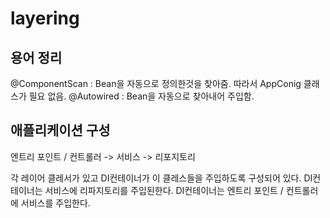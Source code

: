 # layering

## 용어 정리

@ComponentScan : Bean을 자동으로 정의한것을 찾아줌. 따라서 AppConig 클래스가 필요 없음.
@Autowired : Bean을 자동으로 찾아내어 주입함.

## 애플리케이션 구성

엔트리 포인트 / 컨트롤러 -> 서비스 -> 리포지토리

각 레이어 클레서가 있고 DI컨테이너가 이 클레스들을 주입하도록 구성되어 있다.
DI컨테이너는 서비스에 리파지토리를 주입된한다.
DI컨테이너는 엔트리 포인트 / 컨트롤러에 서비스를 주입한다.